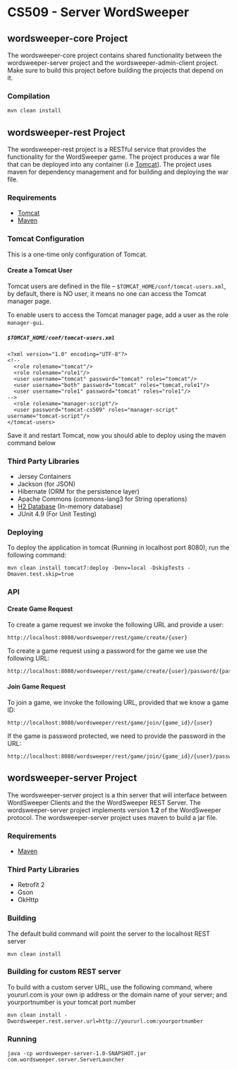 # CS509 - Server WordSweeper

## wordsweeper-core Project

The wordsweeper-core project contains shared functionality between the wordsweeper-server project and the wordsweeper-admin-client project. Make sure to build this project before building the projects that depend on it.

### Compilation

```
mvn clean install
```

## wordsweeper-rest Project

The wordsweeper-rest project is a RESTful service that provides the
functionality for the WordSweeper game. The project produces a war file
that can be deployed into any container (i.e [Tomcat](http://tomcat.apache.org/)).
The project uses maven for dependency management and for building and 
deploying the war file.

### Requirements
- [Tomcat](http://tomcat.apache.org/)
- [Maven](https://maven.apache.org/)

### Tomcat Configuration

This is a one-time only configuration of Tomcat. 

#### Create a Tomcat User

Tomcat users are defined in the file – 
`$TOMCAT_HOME/conf/tomcat-users.xml`, by default, there is NO user,
it means no one can access the Tomcat manager page.

To enable users to access the Tomcat manager page, add a user as the 
role `manager-gui`.

##### `$TOMCAT_HOME/conf/tomcat-users.xml` 

```
<?xml version="1.0" encoding="UTF-8"?>
<!--
  <role rolename="tomcat"/>
  <role rolename="role1"/>
  <user username="tomcat" password="tomcat" roles="tomcat"/>
  <user username="both" password="tomcat" roles="tomcat,role1"/>
  <user username="role1" password="tomcat" roles="role1"/>
-->
  <role rolename="manager-script"/>
  <user password="tomcat-cs509" roles="manager-script" username="tomcat-script"/>
</tomcat-users>
```

Save it and restart Tomcat, now you should able to deploy using the maven command below

### Third Party Libraries
- Jersey Containers
- Jackson (for JSON)
- Hibernate (ORM for the persistence layer)
- Apache Commons (commons-lang3 for String operations)
- [H2 Database](http://www.h2database.com/html/main.html) (In-memory database)
- JUnit 4.9 (For Unit Testing)

### Deploying
To deploy the application in tomcat (Running in localhost port 8080),
run the following command:
```
mvn clean install tomcat7:deploy -Denv=local -DskipTests -Dmaven.test.skip=true
```

### API
#### Create Game Request
To create a game request we invoke the following URL and provide a user:
```
http://localhost:8080/wordsweeper/rest/game/create/{user}
```

To create a game request using a password for the game we use the
following URL:
```
http://localhost:8080/wordsweeper/rest/game/create/{user}/password/{password}
```
#### Join Game Request
To join a game, we invoke the following URL, provided that we know a 
game ID:
```
http://localhost:8080/wordsweeper/rest/game/join/{game_id}/{user}
```

If the game is password protected, we need to provide the password in
the URL:
```
http://localhost:8080/wordsweeper/rest/game/join/{game_id}/{user}/password/{password}
```

## wordsweeper-server Project

The wordsweeper-server project is a thin server that will interface
between WordSweeper Clients and the the WordSweeper REST Server. The
wordsweeper-server project implements version **1.2** of the WordSweeper
protocol. The wordsweeper-server project uses maven to build a jar file.

### Requirements
- [Maven](https://maven.apache.org/)

### Third Party Libraries
- Retrofit 2
- Gson
- OkHttp

### Building
The default build command will point the server to the localhost REST server
```
mvn clean install
```

### Building for custom REST server
To build with a custom server URL, use the following command, where yoururl.com is your own ip address or the domain name of your server; and yourportnumber is your tomcat port number
```
mvn clean install -Dwordsweeper.rest.server.url=http://yoururl.com:yourportnumber
```

### Running
```
java -cp wordsweeper-server-1.0-SNAPSHOT.jar com.wordsweeper.server.ServerLauncher
```